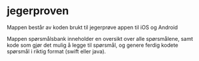 # jegerproven

Mappen består av koden brukt til jegerprøve appen til iOS og Android

Mappen spørsmålsbank inneholder en oversikt over alle spørsmålene, samt kode som gjør det mulig å legge til spørsmål, og genere ferdig kodete spørsmål i riktig format (swift eller java).
